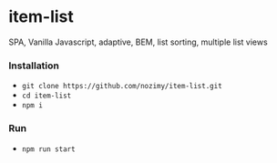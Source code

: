 # item-list

SPA, Vanilla Javascript, adaptive, BEM, list sorting, multiple list views

### Installation

- `git clone https://github.com/nozimy/item-list.git`
- `cd item-list`
- `npm i`

### Run

- `npm run start`
